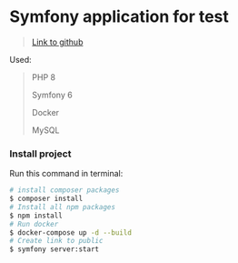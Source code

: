 # Symfony application for test

> [Link to github](https://jubiwee.notion.site/Back-end-exercise-774229d74e3641509369489514f00c48)
> 
Used:
> 
> PHP 8
> 
> Symfony 6
> 
> Docker
>
> MySQL

### Install project
Run this command in terminal:
```bash
# install composer packages
$ composer install
# Install all npm packages
$ npm install
# Run docker
$ docker-compose up -d --build
# Create link to public
$ symfony server:start
```